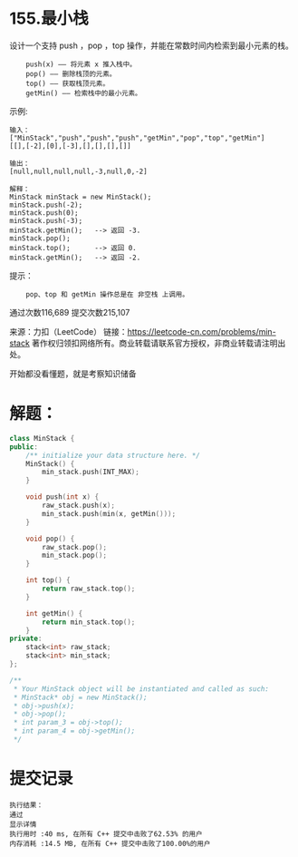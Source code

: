 # 155.最小栈

设计一个支持 push ，pop ，top 操作，并能在常数时间内检索到最小元素的栈。

```
    push(x) —— 将元素 x 推入栈中。
    pop() —— 删除栈顶的元素。
    top() —— 获取栈顶元素。
    getMin() —— 检索栈中的最小元素。
```


示例:
```
输入：
["MinStack","push","push","push","getMin","pop","top","getMin"]
[[],[-2],[0],[-3],[],[],[],[]]

输出：
[null,null,null,null,-3,null,0,-2]

解释：
MinStack minStack = new MinStack();
minStack.push(-2);
minStack.push(0);
minStack.push(-3);
minStack.getMin();   --> 返回 -3.
minStack.pop();
minStack.top();      --> 返回 0.
minStack.getMin();   --> 返回 -2.
```


提示：
```
    pop、top 和 getMin 操作总是在 非空栈 上调用。
```
通过次数116,689
提交次数215,107

来源：力扣（LeetCode）
链接：https://leetcode-cn.com/problems/min-stack
著作权归领扣网络所有。商业转载请联系官方授权，非商业转载请注明出处。

开始都没看懂题，就是考察知识储备

# 解题：

```cpp
class MinStack {
public:
    /** initialize your data structure here. */
    MinStack() {
        min_stack.push(INT_MAX);
    }

    void push(int x) {
        raw_stack.push(x);
        min_stack.push(min(x, getMin()));
    }

    void pop() {
        raw_stack.pop();
        min_stack.pop();
    }

    int top() {
        return raw_stack.top();
    }

    int getMin() {
        return min_stack.top();
    }
private:
    stack<int> raw_stack;
    stack<int> min_stack;
};

/**
 * Your MinStack object will be instantiated and called as such:
 * MinStack* obj = new MinStack();
 * obj->push(x);
 * obj->pop();
 * int param_3 = obj->top();
 * int param_4 = obj->getMin();
 */
```

# 提交记录

```
执行结果：
通过
显示详情
执行用时 :40 ms, 在所有 C++ 提交中击败了62.53% 的用户
内存消耗 :14.5 MB, 在所有 C++ 提交中击败了100.00%的用户
```